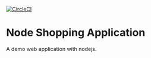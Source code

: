 [![CircleCI](https://circleci.com/gh/kosenburg/ShoppingApp/tree/master.svg?style=svg)](https://circleci.com/gh/kosenburg/ShoppingApp/tree/master)

# Node Shopping Application

A demo web application with nodejs.
